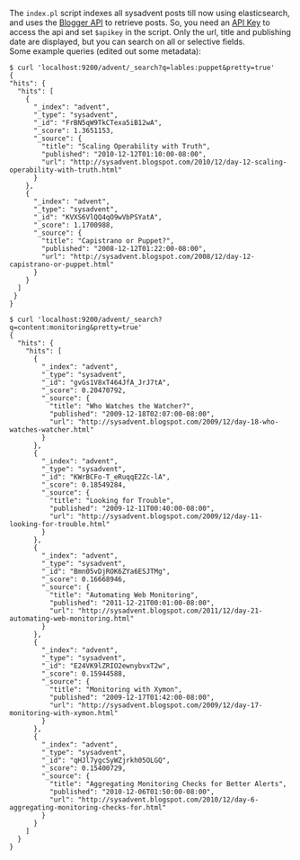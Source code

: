 The `index.pl` script indexes all sysadvent posts till now using elasticsearch, and uses the [Blogger API](https://developers.google.com/blogger/) to retrieve posts. So, you need an [API Key](https://developers.google.com/blogger/docs/3.0/using#APIKey) to access the api and set `$apikey` in the script. Only the url, title and publishing date are displayed, but you can search on all or selective fields.  
Some example queries (edited out some metadata):
    
    $ curl 'localhost:9200/advent/_search?q=lables:puppet&pretty=true'
    {
    "hits": {
      "hits": [
        {
          "_index": "advent",
          "_type": "sysadvent",
          "_id": "FrBN5qW9TkCTexa5iB12wA",
          "_score": 1.3651153,
          "_source": {
            "title": "Scaling Operability with Truth",
            "published": "2010-12-12T01:10:00-08:00",
            "url": "http://sysadvent.blogspot.com/2010/12/day-12-scaling-operability-with-truth.html"
          }
        },
        {
          "_index": "advent",
          "_type": "sysadvent",
          "_id": "KVXS6VlQQ4qO9wVbPSYatA",
          "_score": 1.1700988,
          "_source": {
            "title": "Capistrano or Puppet?",
            "published": "2008-12-12T01:22:00-08:00",
            "url": "http://sysadvent.blogspot.com/2008/12/day-12-capistrano-or-puppet.html"
          }
        }
      ]
     }
    }

    $ curl 'localhost:9200/advent/_search?q=content:monitoring&pretty=true'
    {
      "hits": {
        "hits": [
          {
            "_index": "advent",
            "_type": "sysadvent",
            "_id": "gvGs1V8xT464JfA_JrJ7tA",
            "_score": 0.20470792,
            "_source": {
              "title": "Who Watches the Watcher?",
              "published": "2009-12-18T02:07:00-08:00",
              "url": "http://sysadvent.blogspot.com/2009/12/day-18-who-watches-watcher.html"
            }
          },
          {
            "_index": "advent",
            "_type": "sysadvent",
            "_id": "KWrBCFo-T_eRuqqE2Zc-lA",
            "_score": 0.18549284,
            "_source": {
              "title": "Looking for Trouble",
              "published": "2009-12-11T00:40:00-08:00",
              "url": "http://sysadvent.blogspot.com/2009/12/day-11-looking-for-trouble.html"
            }
          },
          {
            "_index": "advent",
            "_type": "sysadvent",
            "_id": "Bmn05vDjROK6ZYa6ESJTMg",
            "_score": 0.16668946,
            "_source": {
              "title": "Automating Web Monitoring",
              "published": "2011-12-21T00:01:00-08:00",
              "url": "http://sysadvent.blogspot.com/2011/12/day-21-automating-web-monitoring.html"
            }
          },
          {
            "_index": "advent",
            "_type": "sysadvent",
            "_id": "E24VK9lZRIO2ewnybvxT2w",
            "_score": 0.15944588,
            "_source": {
              "title": "Monitoring with Xymon",
              "published": "2009-12-17T01:42:00-08:00",
              "url": "http://sysadvent.blogspot.com/2009/12/day-17-monitoring-with-xymon.html"
            }
          },
          {
            "_index": "advent",
            "_type": "sysadvent",
            "_id": "qHJl7ygcSyWZjrkh05OLGQ",
            "_score": 0.15400729,
            "_source": {
              "title": "Aggregating Monitoring Checks for Better Alerts",
              "published": "2010-12-06T01:50:00-08:00",
              "url": "http://sysadvent.blogspot.com/2010/12/day-6-aggregating-monitoring-checks-for.html"
            }
          }
        ]
      }
    }



